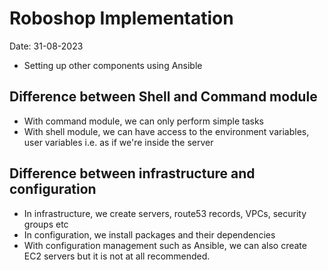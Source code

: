 # Roboshop Implementation

Date: 31-08-2023

- Setting up other components using Ansible

## Difference between Shell and Command module

- With command module, we can only perform simple tasks
- With shell module, we can have access to the environment variables, user variables i.e. as if we're inside the server

## Difference between infrastructure and configuration

- In infrastructure, we create servers, route53 records, VPCs, security groups etc
- In configuration, we install packages and their dependencies
- With configuration management such as Ansible, we can also create EC2 servers but it is not at all recommended.
